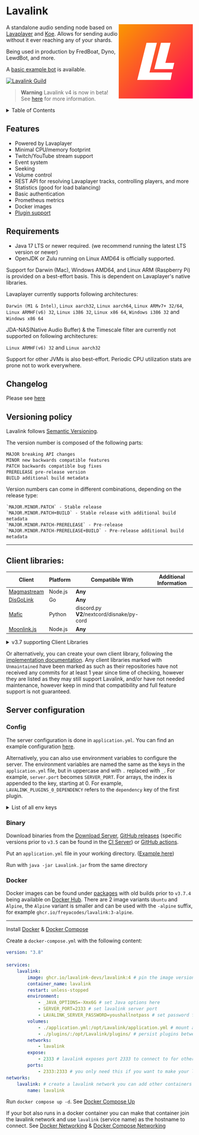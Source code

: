 # Lavalink

<img align="right" src="/branding/lavalink.svg" width=200 alt="Lavalink logo">

A standalone audio sending node based on [Lavaplayer](https://github.com/sedmelluq/lavaplayer) and [Koe](https://github.com/KyokoBot/koe).
Allows for sending audio without it ever reaching any of your shards.

Being used in production by FredBoat, Dyno, LewdBot, and more.

A [basic example bot](Testbot) is available.

[![Lavalink Guild](https://discordapp.com/api/guilds/1082302532421943407/embed.png?style=banner2)](https://discord.gg/ZW4s47Ppw4)

> **Warning** Lavalink v4 is now in beta!
> See [here](CHANGELOG.md#400-beta1) for more information.

<details>
<summary>Table of Contents</summary>

- [Features](#features)
- [Requirements](#requirements)
- [Changelog](#changelog)
- [Versioning policy](#versioning-policy)
- [Client libraries](#client-libraries)
- [Server configuration](#server-configuration)
  - [Config](#config)
  - [Binary](#binary)
  - [Docker](#docker)

</details>

## Features
* Powered by Lavaplayer
* Minimal CPU/memory footprint
* Twitch/YouTube stream support
* Event system
* Seeking
* Volume control
* REST API for resolving Lavaplayer tracks, controlling players, and more
* Statistics (good for load balancing)
* Basic authentication
* Prometheus metrics
* Docker images
* [Plugin support](PLUGINS.md)

## Requirements

* Java 17 LTS or newer required. (we recommend running the latest LTS version or newer)
* OpenJDK or Zulu running on Linux AMD64 is officially supported.

Support for Darwin (Mac), Windows AMD64, and Linux ARM (Raspberry Pi) is provided on a best-effort basis. This is dependent on Lavaplayer's native libraries.

Lavaplayer currently supports following architectures: 

`Darwin (M1 & Intel)`, `Linux aarch32`, `Linux aarch64`, `Linux ARMv7+ 32/64`, `Linux ARMHF(v6) 32`, `Linux i386 32`, `Linux x86 64`, `Windows i386 32` and `Windows x86 64`

JDA-NAS(Native Audio Buffer) & the Timescale filter are currently not supported on following architectures: 

`Linux ARMHF(v6) 32` and `Linux aarch32`


Support for other JVMs is also best-effort. Periodic CPU utilization stats are prone not to work everywhere.

## Changelog

Please see [here](CHANGELOG.md)

## Versioning policy

Lavalink follows [Semantic Versioning](https://semver.org/).

The version number is composed of the following parts:

    MAJOR breaking API changes
    MINOR new backwards compatible features
    PATCH backwards compatible bug fixes
    PRERELEASE pre-release version
    BUILD additional build metadata

Version numbers can come in different combinations, depending on the release type:

    `MAJOR.MINOR.PATCH` - Stable release
    `MAJOR.MINOR.PATCH+BUILD` - Stable release with additional build metadata
    `MAJOR.MINOR.PATCH-PRERELEASE` - Pre-release
    `MAJOR.MINOR.PATCH-PRERELEASE+BUILD` - Pre-release additional build metadata

---

## Client libraries:
| Client                                                      | Platform | Compatible With                            | Additional Information |
|-------------------------------------------------------------|----------|--------------------------------------------|------------------------|
| [Magmastream](https://github.com/Blackfort-Hosting/magmastream)    | Node.js      | **Any**                                    |                        |
| [DisGoLink](https://github.com/disgoorg/disgolink)          | Go       | **Any**                                    |                        |
| [Mafic](https://github.com/ooliver1/mafic)                  | Python   | discord.py **V2**/nextcord/disnake/py-cord |                        |
| [Moonlink.js](https://github.com/1Lucas1apk/moonlink.js)    | Node.js  | **Any**                                    |                        |


<details>
<summary>v3.7 supporting Client Libraries</summary>

| Client                                                      | Platform | Compatible With                            | Additional Information          |
|-------------------------------------------------------------|----------|--------------------------------------------|---------------------------------|
| [Lavalink.kt](https://github.com/DRSchlaubi/lavalink.kt)    | Kotlin   | JDA/Kord/**Any**                           | Kotlin Coroutines               |
| [lavaplay.py](https://github.com/HazemMeqdad/lavaplay.py)   | Python   | **Any\***                                  | *`asyncio`-based libraries only |
| [Mafic](https://github.com/ooliver1/mafic)                  | Python   | discord.py **V2**/nextcord/disnake/py-cord |                                 |
| [Wavelink](https://github.com/PythonistaGuild/Wavelink)     | Python   | discord.py **V2**                          |                                 |
| [Pomice](https://github.com/cloudwithax/pomice)             | Python   | discord.py **V2**                          |                                 |
| [Lavacord](https://github.com/lavacord/lavacord)            | Node.js  | **Any**                                    |                                 |
| [Poru](https://github.com/parasop/poru)                     | Node.js  | **Any**                                    |                                 |
| [Shoukaku](https://github.com/Deivu/Shoukaku)               | Node.js  | **Any**                                    |                                 |
| [Cosmicord.js](https://github.com/SudhanPlayz/Cosmicord.js) | Node.js  | **Any**                                    |                                 |
| [Nomia](https://github.com/DHCPCD9/Nomia)                   | .NET     | DSharpPlus                                 |                                 |
| [DisGoLink](https://github.com/disgoorg/disgolink)          | Go       | **Any**                                    |                                 |
| [Coglink](https://github.com/ThePedroo/Coglink)             | C        | Concord                                    |                                 |

</details>

Or alternatively, you can create your own client library, following the [implementation documentation](IMPLEMENTATION.md).
Any client libraries marked with `Unmaintained` have been marked as such as their repositories have not received any commits for at least 1 year since time of checking,
however they are listed as they may still support Lavalink, and/or have not needed maintenance, however keep in mind that compatibility and full feature support is not guaranteed.

## Server configuration

### Config

The server configuration is done in `application.yml`. You can find an example configuration [here](LavalinkServer/application.yml.example).

Alternatively, you can also use environment variables to configure the server. The environment variables are named the same as the keys in the `application.yml` file, but in uppercase and with `.` replaced with `_`. For example, `server.port` becomes `SERVER_PORT`.
For arrays, the index is appended to the key, starting at 0. For example, `LAVALINK_PLUGINS_0_DEPENDENCY` refers to the `dependency` key of the first plugin.

<details>
<summary>List of all env keys</summary>

```env
SERVER_PORT
SERVER_ADDRESS

LAVALINK_PLUGINS_0_DEPENDENCY
LAVALINK_PLUGINS_0_REPOSITORY

LAVALINK_PLUGINS_1_DEPENDENCY
LAVALINK_PLUGINS_1_REPOSITORY

LAVALINK_SERVER_PASSWORD
LAVALINK_SERVER_SOURCES_YOUTUBE
LAVALINK_SERVER_SOURCES_BANDCAMP
LAVALINK_SERVER_SOURCES_SOUNDCLOUD
LAVALINK_SERVER_SOURCES_TWITCH
LAVALINK_SERVER_SOURCES_VIMEO
LAVALINK_SERVER_SOURCES_HTTP
LAVALINK_SERVER_SOURCES_LOCAL

LAVALINK_SERVER_FILTERS_VOLUME
LAVALINK_SERVER_FILTERS_EQUALIZER
LAVALINK_SERVER_FILTERS_KARAOKE
LAVALINK_SERVER_FILTERS_TIMESCALE
LAVALINK_SERVER_FILTERS_TREMOLO
LAVALINK_SERVER_FILTERS_VIBRATO
LAVALINK_SERVER_FILTERS_DISTORTION
LAVALINK_SERVER_FILTERS_ROTATION
LAVALINK_SERVER_FILTERS_CHANNEL_MIX
LAVALINK_SERVER_FILTERS_LOW_PASS

LAVALINK_SERVER_BUFFER_DURATION_MS
LAVALINK_SERVER_FRAME_BUFFER_DURATION_MS
LAVALINK_SERVER_OPUS_ENCODING_QUALITY
LAVALINK_SERVER_RESAMPLING_QUALITY
LAVALINK_SERVER_TRACK_STUCK_THRESHOLD_MS
LAVALINK_SERVER_USE_SEEK_GHOSTING

LAVALINK_SERVER_PLAYER_UPDATE_INTERVAL
LAVALINK_SERVER_YOUTUBE_SEARCH_ENABLED
LAVALINK_SERVER_SOUNDCLOUD_SEARCH_ENABLED

LAVALINK_SERVER_GC_WARNINGS

LAVALINK_SERVER_RATELIMIT_IP_BLOCKS
LAVALINK_SERVER_RATELIMIT_EXCLUDE_IPS
LAVALINK_SERVER_RATELIMIT_STRATEGY
LAVALINK_SERVER_RATELIMIT_SEARCH_TRIGGERS_FAIK
LAVALINK_SERVER_RATELIMIT_RETRY_LIMIT

LAVALINK_SERVER_YOUTUBE_CONFIG_EMAIL
LAVALINK_SERVER_YOUTUBE_CONFIG_PASSWORD

LAVALINK_SERVER_HTTP_CONFIG_PROXY_HOST
LAVALINK_SERVER_HTTP_CONFIG_PROXY_PORT
LAVALINK_SERVER_HTTP_CONFIG_PROXY_USER
LAVALINK_SERVER_HTTP_CONFIG_PROXY_PASSWORD

METRICS_PROMETHEUS_ENABLED
METRICS_PROMETHEUS_ENDPOINT

SENTRY_DSN
SENTRY_ENVIRONMENT
SENTRY_TAGS_SOME_KEY
SENTRY_TAGS_ANOTHER_KEY

LOGGING_FILE_PATH
LOGGING_LEVEL_ROOT
LOGGING_LEVEL_LAVALINK

LOGGING_REQUEST_ENABLED
LOGGING_REQUEST_INCLUDE_CLIENT_INFO
LOGGING_REQUEST_INCLUDE_HEADERS
LOGGING_REQUEST_INCLUDE_QUERY_STRING
LOGGING_REQUEST_INCLUDE_PAYLOAD
LOGGING_REQUEST_MAX_PAYLOAD_LENGTH

LOGGING_LOGBACK_ROLLINGPOLICY_MAX_FILE_SIZE
LOGGING_LOGBACK_ROLLINGPOLICY_MAX_HISTORY
```
</details>


### Binary
Download binaries from the [Download Server](https://repo.arbjerg.dev/artifacts/lavalink/), [GitHub releases](https://github.com/lavalink-devs/Lavalink/releases) (specific versions prior to `v3.5` can be found in the [CI Server](https://ci.fredboat.com/viewLog.html?buildId=lastSuccessful&buildTypeId=Lavalink_Build&tab=artifacts&guest=1)) or [GitHub actions](https://github.com/lavalink-devs/Lavalink/actions).

Put an `application.yml` file in your working directory. ([Example here](LavalinkServer/application.yml.example))

Run with `java -jar Lavalink.jar` from the same directory

### Docker

Docker images can be found under [packages](https://github.com/lavalink-devs/Lavalink/pkgs/container/lavalink) with old builds prior to `v3.7.4` being available on [Docker Hub](https://hub.docker.com/r/fredboat/lavalink/).
There are 2 image variants `Ubuntu` and `Alpine`, the `Alpine` variant is smaller and can be used with the `-alpine` suffix, for example `ghcr.io/freyacodes/lavalink:3-alpine`.

---

Install [Docker](https://docs.docker.com/engine/install/) & [Docker Compose](https://docs.docker.com/compose/install/)

Create a `docker-compose.yml` with the following content:
```yaml
version: "3.8"

services:
    lavalink:
        image: ghcr.io/lavalink-devs/lavalink:4 # pin the image version to Lavalink v4
        container_name: lavalink
        restart: unless-stopped
        environment:
            - _JAVA_OPTIONS=-Xmx6G # set Java options here
            - SERVER_PORT=2333 # set lavalink server port
            - LAVALINK_SERVER_PASSWORD=youshallnotpass # set password for lavalink
        volumes:
            - ./application.yml:/opt/Lavalink/application.yml # mount application.yml from the same directory or use environment variables
            - ./plugins/:/opt/Lavalink/plugins/ # persist plugins between restarts, make sure to set the correct permissions (user: 322, group: 322)
        networks:
            - lavalink
        expose:
            - 2333 # lavalink exposes port 2333 to connect to for other containers (this is for documentation purposes only)
        ports:
            - 2333:2333 # you only need this if you want to make your lavalink accessible from outside of containers
networks:
    lavalink: # create a lavalink network you can add other containers to, to give them access to Lavalink
        name: lavalink
```

Run `docker compose up -d`. See [Docker Compose Up](https://docs.docker.com/engine/reference/commandline/compose_up/)

If your bot also runs in a docker container you can make that container join the lavalink network and use `lavalink` (service name) as the hostname to connect.
See [Docker Networking](https://docs.docker.com/network/) & [Docker Compose Networking](https://docs.docker.com/compose/networking/)

